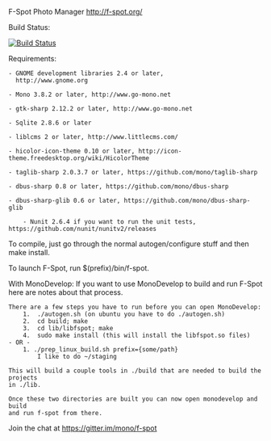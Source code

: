 F-Spot Photo Manager
http://f-spot.org/

Build Status:

[![Build Status](https://travis-ci.org/mono/f-spot.svg?branch=master)](https://travis-ci.org/mono/f-spot)

Requirements:

	- GNOME development libraries 2.4 or later,
	  http://www.gnome.org

	- Mono 3.8.2 or later, http://www.go-mono.net

	- gtk-sharp 2.12.2 or later, http://www.go-mono.net

	- Sqlite 2.8.6 or later

	- liblcms 2 or later, http://www.littlecms.com/

	- hicolor-icon-theme 0.10 or later, http://icon-theme.freedesktop.org/wiki/HicolorTheme

	- taglib-sharp 2.0.3.7 or later, https://github.com/mono/taglib-sharp

	- dbus-sharp 0.8 or later, https://github.com/mono/dbus-sharp

	- dbus-sharp-glib 0.6 or later, https://github.com/mono/dbus-sharp-glib

        - Nunit 2.6.4 if you want to run the unit tests, https://github.com/nunit/nunitv2/releases

To compile, just go through the normal autogen/configure stuff and
then make install.

To launch F-Spot, run $(prefix)/bin/f-spot.


With MonoDevelop:
  If you want to use MonoDevelop to build and run F-Spot here are notes about that process.

	There are a few steps you have to run before you can open MonoDevelop:
		1.  ./autogen.sh (on ubuntu you have to do ./autogen.sh)
		2.  cd build; make
		3.  cd lib/libfspot; make
		4.  sudo make install (this will install the libfspot.so files)
	- OR -
		1. ./prep_linux_build.sh prefix={some/path}
			I like to do ~/staging

	This will build a couple tools in ./build that are needed to build the projects
	in ./lib.

	Once these two directories are built you can now open monodevelop and build
	and run f-spot from there.

Join the chat at https://gitter.im/mono/f-spot

